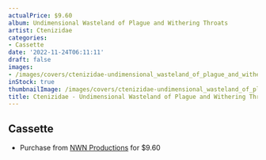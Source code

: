 ```yaml
---
actualPrice: $9.60
album: Undimensional Wasteland of Plague and Withering Throats
artist: Ctenizidae
categories:
- Cassette
date: '2022-11-24T06:11:11'
draft: false
images:
- /images/covers/ctenizidae-undimensional_wasteland_of_plague_and_withering_throats.png
inStock: true
thumbnailImage: /images/covers/ctenizidae-undimensional_wasteland_of_plague_and_withering_throats-thumb.png
title: Ctenizidae - Undimensional Wasteland of Plague and Withering Throats
---
```


## Cassette
* Purchase from [NWN Productions](http://shop.nwnprod.com/index.php?route=product/product&path=73&product_id=22394&sort=pd.name&order=ASC) for $9.60
